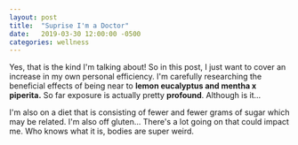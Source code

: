 ```yaml
---
layout: post
title:  "Suprise I'm a Doctor"
date:   2019-03-30 12:00:00 -0500
categories: wellness
---
```


Yes, that is the kind I'm talking about!  So in this post, I just want to cover an increase in my own personal efficiency.  I'm carefully researching the beneficial effects of being near to **lemon eucalyptus and mentha x piperita.**  So far exposure is actually pretty **profound**.  Although is it...  

I'm also on a diet that is consisting of fewer and fewer grams of sugar which may be related.  I'm also off gluten... There's a lot going on that could impact me.  Who knows what it is, bodies are super weird.  
